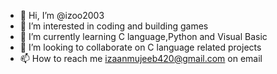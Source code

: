 - 👋 Hi, I’m @izoo2003
- 👀 I’m interested in coding and building games
- 🌱 I’m currently learning C language,Python and Visual Basic
- 💞️ I’m looking to collaborate on C language related projects
- 📫 How to reach me izaanmujeeb420@gmail.com on email

<!---
izoo2003/izoo2003 is a ✨ special ✨ repository because its `README.md` (this file) appears on your GitHub profile.
You can click the Preview link to take a look at your changes.
--->

